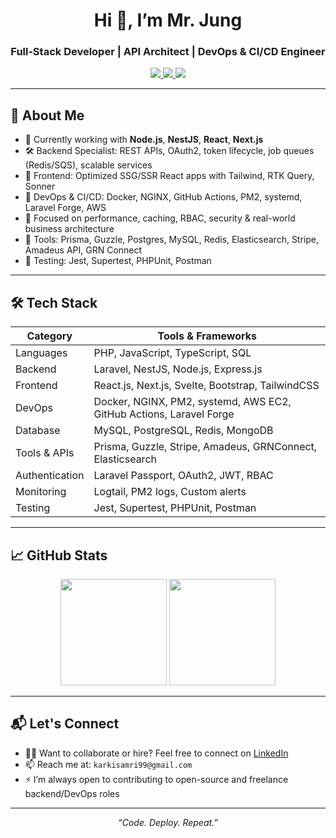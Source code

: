 <!-- Hero Section -->
<h1 align="center">Hi 👋, I’m Mr. Jung</h1>
<h3 align="center">Full‑Stack Developer | API Architect | DevOps & CI/CD Engineer</h3>

<p align="center">
  <a href="https://github.com/MrJung10">
    <img src="https://img.shields.io/github/followers/MrJung10?label=Follow&style=social"/>
  </a>
  <a href="mailto:youremail@example.com">
    <img src="https://img.shields.io/badge/Email-Contact-red?style=flat-square"/>
  </a>
  <a href="https://linkedin.com/in/your-link">
    <img src="https://img.shields.io/badge/LinkedIn-Connect-blue?style=flat-square"/>
  </a>
</p>

---

## 🧠 About Me

- 🔭 Currently working with **Node.js**, **NestJS**, **React**, **Next.js**
- 🛠️ Backend Specialist: REST APIs, OAuth2, token lifecycle, job queues (Redis/SQS), scalable services
- 🧩 Frontend: Optimized SSG/SSR React apps with Tailwind, RTK Query, Sonner
- 🚀 DevOps & CI/CD: Docker, NGINX, GitHub Actions, PM2, systemd, Laravel Forge, AWS
- 🔐 Focused on performance, caching, RBAC, security & real-world business architecture
- 🧰 Tools: Prisma, Guzzle, Postgres, MySQL, Redis, Elasticsearch, Stripe, Amadeus API, GRN Connect
- 🧪 Testing: Jest, Supertest, PHPUnit, Postman

---

## 🛠️ Tech Stack

| Category         | Tools & Frameworks                                                                 |
|------------------|------------------------------------------------------------------------------------|
| Languages        | PHP, JavaScript, TypeScript, SQL                                                   |
| Backend          | Laravel, NestJS, Node.js, Express.js                                               |
| Frontend         | React.js, Next.js, Svelte, Bootstrap, TailwindCSS                              |
| DevOps           | Docker, NGINX, PM2, systemd, AWS EC2, GitHub Actions, Laravel Forge                |
| Database         | MySQL, PostgreSQL, Redis, MongoDB                                                  |
| Tools & APIs     | Prisma, Guzzle, Stripe, Amadeus, GRNConnect, Elasticsearch                         |
| Authentication   | Laravel Passport, OAuth2, JWT, RBAC                                                |
| Monitoring       | Logtail, PM2 logs, Custom alerts                                                   |
| Testing          | Jest, Supertest, PHPUnit, Postman                                                  |

---

## 📈 GitHub Stats

<p align="center">
  <img src="https://github-readme-stats.vercel.app/api?username=MrJung10&theme=radical&show_icons=true&count_private=true" height="170px"/>
  <img src="https://github-readme-stats.vercel.app/api/top-langs/?username=MrJung10&layout=compact&theme=radical" height="170px"/>
</p>

---

## 📬 Let's Connect

- 🧑‍💻 Want to collaborate or hire? Feel free to connect on [LinkedIn](https://www.linkedin.com/in/samir-karki-29450b235/)
- 📫 Reach me at: `karkisamri99@gmail.com`
- ⚡ I’m always open to contributing to open-source and freelance backend/DevOps roles

---

<p align="center"><i>“Code. Deploy. Repeat.”</i></p>
